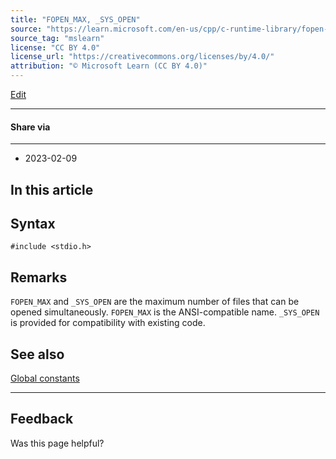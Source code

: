 ```yaml
---
title: "FOPEN_MAX, _SYS_OPEN"
source: "https://learn.microsoft.com/en-us/cpp/c-runtime-library/fopen-max-sys-open?view=msvc-170"
source_tag: "mslearn"
license: "CC BY 4.0"
license_url: "https://creativecommons.org/licenses/by/4.0/"
attribution: "© Microsoft Learn (CC BY 4.0)"
---
```

[Edit](https://github.com/MicrosoftDocs/cpp-docs/blob/main/docs/c-runtime-library/fopen-max-sys-open.md)

* * *

#### Share via

* * *

*   2023-02-09

## In this article

## Syntax

```
#include <stdio.h>
```

## Remarks

`FOPEN_MAX` and `_SYS_OPEN` are the maximum number of files that can be opened simultaneously. `FOPEN_MAX` is the ANSI-compatible name. `_SYS_OPEN` is provided for compatibility with existing code.

## See also

[Global constants](https://learn.microsoft.com/en-us/cpp/c-runtime-library/global-constants?view=msvc-170)

* * *

## Feedback

Was this page helpful?